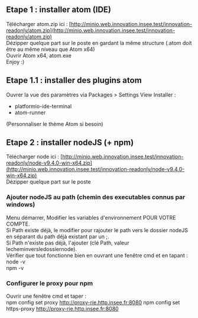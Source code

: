 ## Etape 1 : installer atom (IDE)

Télécharger atom.zip ici : [http://minio.web.innovation.insee.test/innovation-readonly/atom.zip](http://minio.web.innovation.insee.test/innovation-readonly/atom.zip)  
Dézipper quelque part sur le poste en gardant la même structure (.atom doit être au même niveau que Atom x64)  
Ouvrir Atom x64, atom.exe  
Enjoy :)

## Etape 1.1 : installer des plugins atom

Ouvrer la vue des paramètres via Packages > Settings View
Installer :

* platformio-ide-terminal
* atom-runner

(Personnaliser le thème Atom si besoin)

## Etape 2 : installer nodeJS (+ npm)

Télécharger node ici : [http://minio.web.innovation.insee.test/innovation-readonly/node-v9.4.0-win-x64.zip](http://minio.web.innovation.insee.test/innovation-readonly/node-v9.4.0-win-x64.zip)  
Dézipper quelque part sur le poste

### Ajouter nodeJS au path (chemin des executables connus par windows)

Menu démarrer, Modifier les variables d'environnement POUR VOTRE COMPTE.  
Si Path existe déjà, le modifier pour rajouter le path vers le dossier nodeJS en séparant du path déjà existant par un ;.  
Si Path n'existe pas déjà, l'ajouter (clé Path, valeur lecheminversledossiernode).  
Vérifier que tout fonctionne bien en ouvrant une fenêtre cmd et en tapant :  
node -v  
npm -v

### Configurer le proxy pour npm

Ouvrir une fenêtre cmd et taper :  
npm config set proxy http://proxy-rie.http.insee.fr:8080
npm config set https-proxy http://proxy-rie.http.insee.fr:8080
